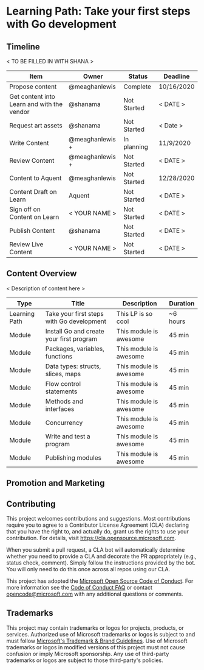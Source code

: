 # Learning Path: Take your first steps with Go development

## Timeline

< TO BE FILLED IN WITH SHANA >

| Item | Owner | Status | Deadline |
|------|-------|--------|----------|
| Propose content | @meaghanlewis | Complete | 10/16/2020 |
| Get content into Learn and with the vendor | @shanama | Not Started | < DATE > |
| Request art assets | @shanama | Not Started | < Date > |
| Write Content | @meaghanlewis +  | In planning | 11/9/2020|
| Review Content | @meaghanlewis + | Not Started | < DATE > |
| Content to Aquent | @meaghanlewis | Not Started | 12/28/2020 |
| Content Draft on Learn | Aquent | Not Started | < DATE > |
| Sign off on Content on Learn | < YOUR NAME > | Not Started | < DATE > |
| Publish Content | @shanama | Not Started | < DATE > |
| Review Live Content | < YOUR NAME > | Not Started | < DATE > |

## Content Overview

< Description of content here >

| Type | Title | Description | Duration |
|------|-------|-------------|----------|
| Learning Path | Take your first steps with Go development | This LP is so cool | ~6 hours |
| Module | Install Go and create your first program | This module is awesome | 45 min |
| Module | Packages, variables, functions | This module is awesome | 45 min |
| Module | Data types: structs, slices, maps | This module is awesome | 45 min |
| Module | Flow control statements | This module is awesome | 45 min |
| Module | Methods and interfaces | This module is awesome | 45 min |
| Module | Concurrency | This module is awesome | 45 min |
| Module | Write and test a program | This module is awesome | 45 min |
| Module | Publishing modules | This module is awesome | 45 min |

## Promotion and Marketing

## Contributing

This project welcomes contributions and suggestions.  Most contributions require you to agree to a
Contributor License Agreement (CLA) declaring that you have the right to, and actually do, grant us
the rights to use your contribution. For details, visit https://cla.opensource.microsoft.com.

When you submit a pull request, a CLA bot will automatically determine whether you need to provide
a CLA and decorate the PR appropriately (e.g., status check, comment). Simply follow the instructions
provided by the bot. You will only need to do this once across all repos using our CLA.

This project has adopted the [Microsoft Open Source Code of Conduct](https://opensource.microsoft.com/codeofconduct/).
For more information see the [Code of Conduct FAQ](https://opensource.microsoft.com/codeofconduct/faq/) or
contact [opencode@microsoft.com](mailto:opencode@microsoft.com) with any additional questions or comments.

## Trademarks

This project may contain trademarks or logos for projects, products, or services. Authorized use of Microsoft 
trademarks or logos is subject to and must follow 
[Microsoft's Trademark & Brand Guidelines](https://www.microsoft.com/en-us/legal/intellectualproperty/trademarks/usage/general).
Use of Microsoft trademarks or logos in modified versions of this project must not cause confusion or imply Microsoft sponsorship.
Any use of third-party trademarks or logos are subject to those third-party's policies.
